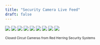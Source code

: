 ```yaml
---
title: "Security Camera Live Feed"
draft: false
---
```


![](/images/camera-1.gif)
![](/images/camera-2.gif)
![](/images/camera-3.gif)
![](/images/camera-4.gif)
![](/images/camera-5.gif)
![](/images/camera-6.gif)
![](/images/camera-7.gif)
![](/images/camera-8.gif)
![](/images/camera-9.gif)

<span style="font-size: 75%;"> 
Closed Circut Cameras from Red Herring Security Systems
</span>

<!--
Source: https://www.youtube.com/watch?v=9Qmlb9mrum4&t=8s

{{< youtube id="9Qmlb9mrum4" autoplay="true" >}}
-->

